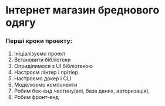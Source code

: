 # Інтернет магазин бреднового одягу
### Перші кроки проекту:
1. Ініціалізуємо проект
2. Встановити бібліотеки
3. Оприділимося з UI бібліотекою
4. Настроєм лінтер і прітіер
5. Настроємо докер і CLI
6. Моделюємо компоненти
7. Робим бек-енд частину(апі, база даних, авторизація),
8. Робим фронт-енд
